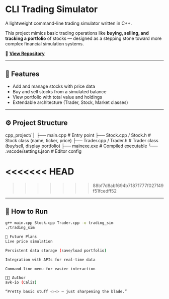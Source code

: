 # CLI Trading Simulator

A lightweight command-line trading simulator written in C++.

This project mimics basic trading operations like **buying, selling, and tracking a portfolio** of stocks — designed as a stepping stone toward more complex financial simulation systems.

🔗 **[View Repository](https://github.com/avk-io/Trading_sim)**

---

## 🧠 Features
- Add and manage stocks with price data  
- Buy and sell stocks from a simulated balance  
- View portfolio with total value and holdings  
- Extendable architecture (Trader, Stock, Market classes)

---

## ⚙️ Project Structure
cpp_project/
│
├── main.cpp # Entry point
├── Stock.cpp / Stock.h # Stock class (name, ticker, price)
├── Trader.cpp / Trader.h # Trader class (buy/sell, display portfolio)
├── mainexe.exe # Compiled executable
└── .vscode/settings.json # Editor config

<<<<<<< HEAD
=======

>>>>>>> 88bf7d8abf694b71871777f027f49f51fcedff52

---

## 🚀 How to Run
```bash
g++ main.cpp Stock.cpp Trader.cpp -o trading_sim
./trading_sim

🔮 Future Plans
Live price simulation

Persistent data storage (save/load portfolio)

Integration with APIs for real-time data

Command-line menu for easier interaction

🧑‍💻 Author
avk-io (Caliz)

“Pretty basic stuff <><> — just sharpening the blade.”

